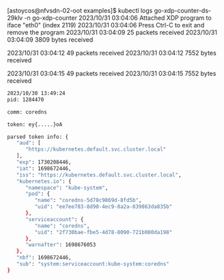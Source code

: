 [astoycos@nfvsdn-02-oot examples]$ kubectl logs go-xdp-counter-ds-29klv -n go-xdp-counter
2023/10/31 03:04:06 Attached XDP program to iface "eth0" (index 2119)
2023/10/31 03:04:06 Press Ctrl-C to exit and remove the program
2023/10/31 03:04:09 25 packets received
2023/10/31 03:04:09 3809 bytes received

2023/10/31 03:04:12 49 packets received
2023/10/31 03:04:12 7552 bytes received

2023/10/31 03:04:15 49 packets received
2023/10/31 03:04:15 7552 bytes received

```bash
2023/10/30 13:49:24 
pid: 1284470

comm: coredns

token: ey{.....}oA

parsed token info: {
   "aud": [
      "https://kubernetes.default.svc.cluster.local"
   ],
   "exp": 1730208446,
   "iat": 1698672446,
   "iss": "https://kubernetes.default.svc.cluster.local",
   "kubernetes.io": {
      "namespace": "kube-system",
      "pod": {
         "name": "coredns-5d78c9869d-8fd5b",
         "uid": "ee7ee783-8d98-4ec9-8a2a-839863da835b"
      },
      "serviceaccount": {
         "name": "coredns",
         "uid": "2f730bae-fbe5-4d78-8090-721b080da198"
      },
      "warnafter": 1698676053
   },
   "nbf": 1698672446,
   "sub": "system:serviceaccount:kube-system:coredns"
}
```
